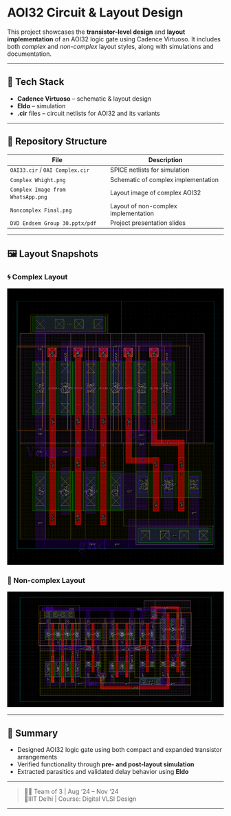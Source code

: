 # AOI32 Circuit & Layout Design

This project showcases the **transistor-level design** and **layout implementation** of an AOI32 logic gate using Cadence Virtuoso. It includes both *complex* and *non-complex* layout styles, along with simulations and documentation.

---

## 🔧 Tech Stack
- **Cadence Virtuoso** – schematic & layout design  
- **Eldo** – simulation  
- **.cir** files – circuit netlists for AOI32 and its variants

---

## 📁 Repository Structure

| File | Description |
|------|-------------|
| `OAI33.cir` / `OAI Complex.cir` | SPICE netlists for simulation |
| `Complex Whight.png` | Schematic of complex implementation |
| `Complex Image from WhatsApp.png` | Layout image of complex AOI32 |
| `Noncomplex Final.png` | Layout of non-complex implementation |
| `DVD Endsem Group 30.pptx/pdf` | Project presentation slides |

---

## 🖼️ Layout Snapshots

### 🌀 Complex Layout
![Complex Layout](Complex%20Image%20from%20WhatsApp.png)

### 🌿 Non-complex Layout
![Non-complex Layout](Noncomplex%20Final.png)

---

## 📝 Summary

- Designed AOI32 logic gate using both compact and expanded transistor arrangements  
- Verified functionality through **pre- and post-layout simulation**  
- Extracted parasitics and validated delay behavior using **Eldo**

---

> 👨‍🔬 Team of 3 | Aug ‘24 – Nov ‘24  
> 📍IIIT Delhi | Course: Digital VLSI Design

---

